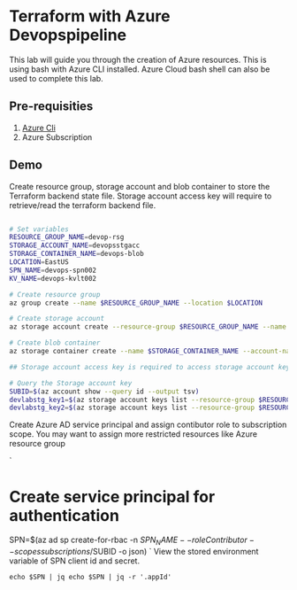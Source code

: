 
# Terraform with Azure Devopspipeline

This lab will guide you through the creation of Azure resources. This is using bash with Azure CLI installed. Azure Cloud bash shell can also be used to complete this lab.

## Pre-requisities

1) [Azure Cli](https://learn.microsoft.com/en-us/cli/azure/install-azure-cli)
2) Azure Subscription


## Demo 

Create resource group, storage account and blob container to store the Terraform backend state file. 
Storage account access key will require to retrieve/read the terraform backend file.

```bash

# Set variables
RESOURCE_GROUP_NAME=devop-rsg
STORAGE_ACCOUNT_NAME=devopsstgacc
STORAGE_CONTAINER_NAME=devops-blob
LOCATION=EastUS
SPN_NAME=devops-spn002
KV_NAME=devops-kvlt002

# Create resource group
az group create --name $RESOURCE_GROUP_NAME --location $LOCATION

# Create storage account
az storage account create --resource-group $RESOURCE_GROUP_NAME --name $STORAGE_ACCOUNT_NAME --sku Standard_LRS --encryption-services blob

# Create blob container
az storage container create --name $STORAGE_CONTAINER_NAME --account-name $STORAGE_ACCOUNT_NAME

## Storage account access key is required to access storage account key/secrets.

# Query the Storage account key
SUBID=$(az account show --query id --output tsv)
devlabstg_key1=$(az storage account keys list --resource-group $RESOURCE_GROUP_NAME --account-name $STORAGE_ACCOUNT_NAME --query "[0].value" --output tsv)
devlabstg_key2=$(az storage account keys list --resource-group $RESOURCE_GROUP_NAME --account-name $STORAGE_ACCOUNT_NAME --query "[1].value" --output tsv)

```
Create Azure AD service principal and assign contibutor role to subscription scope. 
You may want to assign more restricted resources like Azure resource group

`
# Create service principal for authentication
SPN=$(az ad sp create-for-rbac -n $SPN_NAME --role Contributor --scopes subscriptions/$SUBID -o json)
`
View the stored environment variable of SPN client id and secret.

`
echo $SPN | jq
echo $SPN | jq -r '.appId'
`





